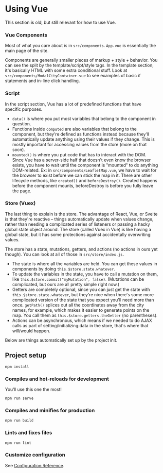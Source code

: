 # Using Vue

This section is old, but still relevant for how to use Vue.

### Vue Components

Most of what you care about is in `src/components`. `App.vue` is essentially the main page of the site.

Components are generally smaller pieces of markup + style + behavior. You can see the split by the template/script/style tags. In the template section, it's basically HTML with some extra conditional stuff. Look at `src/components/ModalCityContainer.vue` to see examples of basic if statements and in-line click handling.

### Script
In the script section, Vue has a lot of predefined functions that have specific purposes.

* `data()` is where you put most variables that belong to the component in question.
* Functions inside `computed` are also variables that belong to the component, but they're defined as functions instead because they'll automatically update anything using their values if they change. This is mostly important for accessing values from the store (more on that soon).
* `mounted()` is where you put code that has to interact with the DOM. Since Vue has a server-side half that doesn't even know the browser exists, you have to wait until the component is "mounted" to do anything DOM-related. Ex: in `src/components/LeafletMap.vue`, we have to wait for the browser to exist before we can stick the map in it. There are other lifecycle methods, like `created()` and `beforeDestroy()`. Created happens before the component mounts, beforeDestroy is before you fully leave the page.

### Store (Vuex)
The last thing to explain is the store. The advantage of React, Vue, or Svelte is that they're reactive – things automatically update when values change, rather than needing a complicated series of listeners or passing a hacky global state object around. The store (called Vuex in Vue) is like having a global state, but it has some protections against accidentally overwriting values.

The store has a state, mutations, getters, and actions (no actions in ours yet though). You can look at all of those in `src/store/index.js`.

* The state is where all the variables are held. You can get these values in components by doing `this.$store.state.whatever`.
* To update the variables in the state, you have to call a mutation on them, like `this.$store.commit("myMutation", false)`. (Mutations can be complicated, but ours are all pretty simple right now.)
* Getters are completely optional, since you can just get the state with `this.$store.state.whatever`, but they're nice when there's some more complicated version of the state that you expect you'll need more than once. `getPath()` splices out all the coordinates away from the city names, for example, which makes it easier to generate points on the map. You call them as `this.$store.getters.theGetter` (no parentheses).
* Actions can be asynchronous, which means if we needed to do AJAX calls as part of setting/initializing data in the store, that's where that will/would happen.

Below are things automatically set up by the project init.

## Project setup
```
npm install
```

### Compiles and hot-reloads for development
You'll use this one the most!
```
npm run serve
```

### Compiles and minifies for production
```
npm run build
```

### Lints and fixes files
```
npm run lint
```

### Customize configuration
See [Configuration Reference](https://cli.vuejs.org/config/).
